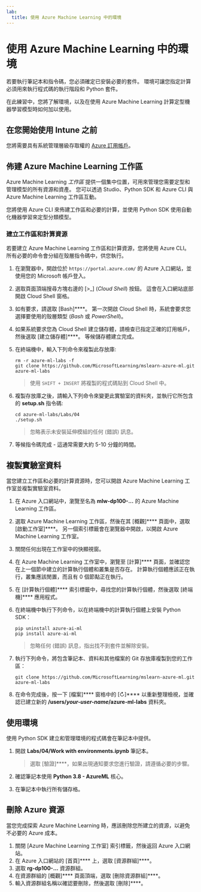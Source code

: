 ```yaml
---
lab:
  title: 使用 Azure Machine Learning 中的環境
---
```


# 使用 Azure Machine Learning 中的環境

若要執行筆記本和指令碼，您必須確定已安裝必要的套件。 環境可讓您指定計算必須用來執行程式碼的執行階段和 Python 套件。

在此練習中，您將了解環境，以及在使用 Azure Machine Learning 計算定型機器學習模型時如何加以使用。

## 在您開始使用 Intune 之前

您將需要具有系統管理層級存取權的 [Azure 訂用帳戶](https://azure.microsoft.com/free?azure-portal=true)。

## 佈建 Azure Machine Learning 工作區

Azure Machine Learning *工作區* 提供一個集中位置，可用來管理您需要定型和管理模型的所有資源和資產。 您可以透過 Studio、Python SDK 和 Azure CLI 與 Azure Machine Learning 工作區互動。

您將使用 Azure CLI 來佈建工作區和必要的計算，並使用 Python SDK 使用自動化機器學習來定型分類模型。

### 建立工作區和計算資源

若要建立 Azure Machine Learning 工作區和計算資源，您將使用 Azure CLI。 所有必要的命令會分組在殼層指令碼中，供您執行。

1. 在瀏覽器中，開啟位於 `https://portal.azure.com/` 的 Azure 入口網站，並使用您的 Microsoft 帳戶登入。
1. 選取頁面頂端搜尋方塊右邊的 \[>_] (*Cloud Shell*) 按鈕。 這會在入口網站底部開啟 Cloud Shell 窗格。
1. 如有要求，請選取 [Bash]****。 第一次開啟 Cloud Shell 時，系統會要求您選擇要使用的殼層類型 (*Bash* 或 *PowerShell*)。
1. 如果系統要求您為 Cloud Shell 建立儲存體，請檢查已指定正確的訂用帳戶，然後選取 [建立儲存體]****。 等候儲存體建立完成。
1. 在終端機中，輸入下列命令來複製此存放庫:

    ```azurecli
    rm -r azure-ml-labs -f
    git clone https://github.com/MicrosoftLearning/mslearn-azure-ml.git azure-ml-labs
    ```

    > 使用 `SHIFT + INSERT` 將複製的程式碼貼到 Cloud Shell 中。

1. 複製存放庫之後，請輸入下列命令來變更此實驗室的資料夾，並執行它所包含的 **setup.sh** 指令碼:

    ```azurecli
    cd azure-ml-labs/Labs/04
    ./setup.sh
    ```

    > 忽略表示未安裝延伸模組的任何 (錯誤) 訊息。

1. 等候指令碼完成 - 這通常需要大約 5-10 分鐘的時間。

## 複製實驗室資料

當您建立工作區和必要的計算資源時，您可以開啟 Azure Machine Learning 工作室並複製實驗室資料。 

1. 在 Azure 入口網站中，瀏覽至名為 **mlw-dp100-...** 的 Azure Machine Learning 工作區。
1. 選取 Azure Machine Learning 工作區，然後在其 [概觀]**** 頁面中，選取 [啟動工作室]****。 另一個索引標籤會在瀏覽器中開啟，以開啟 Azure Machine Learning 工作室。
1. 關閉任何出現在工作室中的快顯視窗。
1. 在 Azure Machine Learning 工作室中，瀏覽至 [計算]**** 頁面，並確認您在上一個節中建立的計算執行個體和叢集是否存在。 計算執行個體應該正在執行，叢集應該閒置，而且有 0 個節點正在執行。
1. 在 [計算執行個體]**** 索引標籤中，尋找您的計算執行個體，然後選取 [終端機]**** 應用程式。
1. 在終端機中執行下列命令，以在終端機中的計算執行個體上安裝 Python SDK：

    ```
    pip uninstall azure-ai-ml
    pip install azure-ai-ml
    ```

    > 忽略任何 (錯誤) 訊息，指出找不到套件並解除安裝。

1. 執行下列命令，將包含筆記本、資料和其他檔案的 Git 存放庫複製到您的工作區：

    ```
    git clone https://github.com/MicrosoftLearning/mslearn-azure-ml.git azure-ml-labs
    ```

1. 在命令完成後，按一下 [檔案]**** 窗格中的 [&#8635;]**** 以重新整理檢視，並確認已建立新的 **/users/*your-user-name*/azure-ml-labs** 資料夾。

## 使用環境

使用 Python SDK 建立和管理環境的程式碼會在筆記本中提供。

1. 開啟 **Labs/04/Work with environments.ipynb** 筆記本。

    > 選取 [驗證]****，如果出現通知要求您進行驗證，請遵循必要的步驟。

1. 確認筆記本使用 **Python 3.8 - AzureML** 核心。
1. 在筆記本中執行所有儲存格。

## 刪除 Azure 資源

當您完成探索 Azure Machine Learning 時，應該刪除您所建立的資源，以避免不必要的 Azure 成本。

1. 關閉 [Azure Machine Learning 工作室] 索引標籤，然後返回 Azure 入口網站。
1. 在 Azure 入口網站的 [首頁]**** 上，選取 [資源群組]****。
1. 選取 **rg-dp100-...** 資源群組。
1. 在資源群組的 [概觀]**** 頁面頂端，選取 [刪除資源群組]****。
1. 輸入資源群組名稱以確認要刪除，然後選取 [刪除]****。
